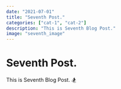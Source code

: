 ```yaml
---
date: "2021-07-01"
title: "Seventh Post."
categories: ["cat-1", "cat-2"]
description: "This is Seventh Blog Post."
image: "seventh_image"
---
```


# Seventh Post.
This is Seventh Blog Post. 🏂